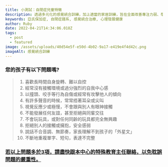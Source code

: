 ```yaml
---
title: 小測試：自閉症兒童特徵
description: 透過多元化的感覺統合訓練，加上適當的家居訓練，旨在全面改善專注力弱、學習困難、情緒及情緒失控、自傷及攻擊行為等情況，陪伴孩子們度過黃金訓練期。
keywords: 亞氏保加症, 自閉症譜系, 感覺統合治療, 心理發展健康
author: Ruby
date: 2022-04-21T14:34:06.018Z
tags:
  - post
  - featured
image: /assets/uploads/40d54e5f-e50d-4b02-9a17-e419e4f4d42c.png
imageAlt: 感覺統合訓練
---
```

### 您的孩子有以下問題嗎?

> 1. 喜歡長時間自身旋轉、難以自控
> 2. 經常沒有接觸環境或過分強烈的自我中心感
> 3. 以撞頭、咬手等行為自傷或經常有攻擊他人的傾向
> 4. 有許多聲音的時候，常常捂著耳朵或尖叫
> 5. 視覺反應少或極慢，不會跟與別人有眼神接觸
> 6. 不能發展任何友誼，甚至拒絕與同輩交往
> 7. 不會玩玩具，或對任何同齡的玩具都完全無興趣
> 8. 拒絕別人的接觸或擁抱，安全感弱
> 9. 說話不合音調、無節奏，家長理解不到孩子的「外星文」
> 10. 不斷地重複單字、短句，表達不完整

### [若以上問題多於3項，請盡快跟本中心的特殊教育主任聯絡，以免耽誤問題的嚴重性。](https://rookieacademy.org/class/感覺統合訓練/)